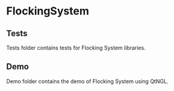 # FlockingSystem

## Tests

Tests folder contains tests for Flocking System libraries.

## Demo

Demo folder contains the demo of Flocking System using QtNGL.
